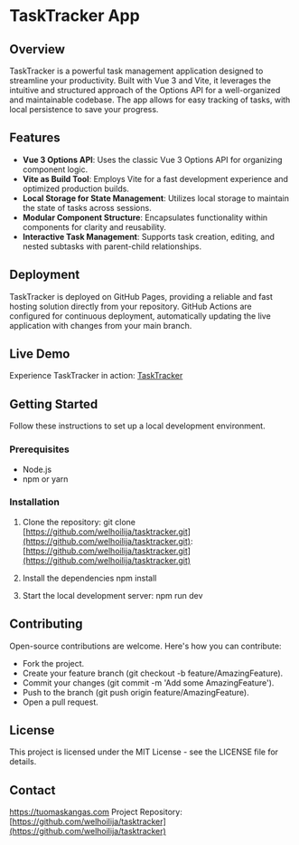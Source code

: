 # TaskTracker App

## Overview

TaskTracker is a powerful task management application designed to streamline your productivity. Built with Vue 3 and Vite, it leverages the intuitive and structured approach of the Options API for a well-organized and maintainable codebase. The app allows for easy tracking of tasks, with local persistence to save your progress.

## Features

- **Vue 3 Options API**: Uses the classic Vue 3 Options API for organizing component logic.
- **Vite as Build Tool**: Employs Vite for a fast development experience and optimized production builds.
- **Local Storage for State Management**: Utilizes local storage to maintain the state of tasks across sessions.
- **Modular Component Structure**: Encapsulates functionality within components for clarity and reusability.
- **Interactive Task Management**: Supports task creation, editing, and nested subtasks with parent-child relationships.

## Deployment

TaskTracker is deployed on GitHub Pages, providing a reliable and fast hosting solution directly from your repository. GitHub Actions are configured for continuous deployment, automatically updating the live application with changes from your main branch.

## Live Demo

Experience TaskTracker in action: [TaskTracker](https://tasks.tuomaskangas.com)

## Getting Started

Follow these instructions to set up a local development environment.

### Prerequisites

- Node.js
- npm or yarn

### Installation

1. Clone the repository:
git clone [https://github.com/welhoilija/tasktracker.git](https://github.com/welhoilija/tasktracker.git): [https://github.com/welhoilija/tasktracker.git](https://github.com/welhoilija/tasktracker.git)

2. Install the dependencies
npm install

3. Start the local development server:
npm run dev


## Contributing

Open-source contributions are welcome. Here's how you can contribute:

- Fork the project.
- Create your feature branch (git checkout -b feature/AmazingFeature).
- Commit your changes (git commit -m 'Add some AmazingFeature').
- Push to the branch (git push origin feature/AmazingFeature).
- Open a pull request.

## License

This project is licensed under the MIT License - see the LICENSE file for details.

## Contact

https://tuomaskangas.com
Project Repository: [https://github.com/welhoilija/tasktracker](https://github.com/welhoilija/tasktracker)


